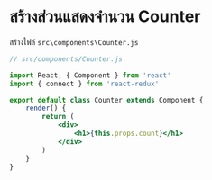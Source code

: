
# สร้างส่วนแสดงจำนวน Counter

สร้างไฟล์ `src\components\Counter.js`

```jsx
// src/components/Counter.js

import React, { Component } from 'react'
import { connect } from 'react-redux'

export default class Counter extends Component {
    render() {
        return (
            <div>
                <h1>{this.props.count}</h1>
            </div>
        )
    }
}
```